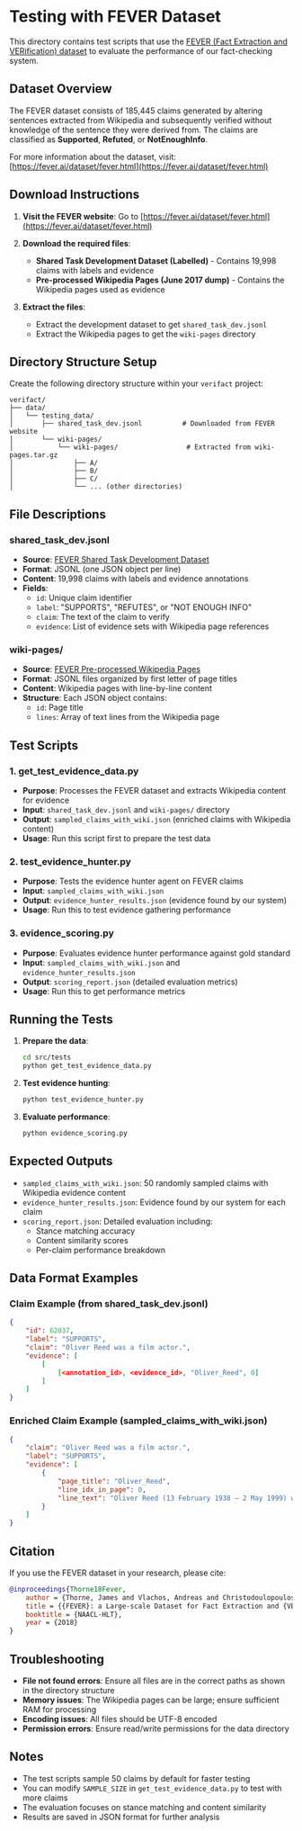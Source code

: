 # Testing with FEVER Dataset

This directory contains test scripts that use the [FEVER (Fact Extraction and VERification) dataset](https://fever.ai/dataset/fever.html) to evaluate the performance of our fact-checking system.

## Dataset Overview

The FEVER dataset consists of 185,445 claims generated by altering sentences extracted from Wikipedia and subsequently verified without knowledge of the sentence they were derived from. The claims are classified as **Supported**, **Refuted**, or **NotEnoughInfo**.

For more information about the dataset, visit: [https://fever.ai/dataset/fever.html](https://fever.ai/dataset/fever.html)

## Download Instructions

1. **Visit the FEVER website**: Go to [https://fever.ai/dataset/fever.html](https://fever.ai/dataset/fever.html)

2. **Download the required files**:
   - **Shared Task Development Dataset (Labelled)** - Contains 19,998 claims with labels and evidence
   - **Pre-processed Wikipedia Pages (June 2017 dump)** - Contains the Wikipedia pages used as evidence

3. **Extract the files**:
   - Extract the development dataset to get `shared_task_dev.jsonl`
   - Extract the Wikipedia pages to get the `wiki-pages` directory

## Directory Structure Setup

Create the following directory structure within your `verifact` project:

```
verifact/
├── data/
│   └── testing_data/
│       ├── shared_task_dev.jsonl          # Downloaded from FEVER website
│       └── wiki-pages/
│           └── wiki-pages/                 # Extracted from wiki-pages.tar.gz
│               ├── A/
│               ├── B/
│               ├── C/
│               └── ... (other directories)
```

## File Descriptions

### shared_task_dev.jsonl
- **Source**: [FEVER Shared Task Development Dataset](https://fever.ai/dataset/fever.html)
- **Format**: JSONL (one JSON object per line)
- **Content**: 19,998 claims with labels and evidence annotations
- **Fields**:
  - `id`: Unique claim identifier
  - `label`: "SUPPORTS", "REFUTES", or "NOT ENOUGH INFO"
  - `claim`: The text of the claim to verify
  - `evidence`: List of evidence sets with Wikipedia page references

### wiki-pages/
- **Source**: [FEVER Pre-processed Wikipedia Pages](https://fever.ai/dataset/fever.html)
- **Format**: JSONL files organized by first letter of page titles
- **Content**: Wikipedia pages with line-by-line content
- **Structure**: Each JSON object contains:
  - `id`: Page title
  - `lines`: Array of text lines from the Wikipedia page

## Test Scripts

### 1. get_test_evidence_data.py
- **Purpose**: Processes the FEVER dataset and extracts Wikipedia content for evidence
- **Input**: `shared_task_dev.jsonl` and `wiki-pages/` directory
- **Output**: `sampled_claims_with_wiki.json` (enriched claims with Wikipedia content)
- **Usage**: Run this script first to prepare the test data

### 2. test_evidence_hunter.py
- **Purpose**: Tests the evidence hunter agent on FEVER claims
- **Input**: `sampled_claims_with_wiki.json`
- **Output**: `evidence_hunter_results.json` (evidence found by our system)
- **Usage**: Run this to test evidence gathering performance

### 3. evidence_scoring.py
- **Purpose**: Evaluates evidence hunter performance against gold standard
- **Input**: `sampled_claims_with_wiki.json` and `evidence_hunter_results.json`
- **Output**: `scoring_report.json` (detailed evaluation metrics)
- **Usage**: Run this to get performance metrics

## Running the Tests

1. **Prepare the data**:
   ```bash
   cd src/tests
   python get_test_evidence_data.py
   ```

2. **Test evidence hunting**:
   ```bash
   python test_evidence_hunter.py
   ```

3. **Evaluate performance**:
   ```bash
   python evidence_scoring.py
   ```

## Expected Outputs

- `sampled_claims_with_wiki.json`: 50 randomly sampled claims with Wikipedia evidence content
- `evidence_hunter_results.json`: Evidence found by our system for each claim
- `scoring_report.json`: Detailed evaluation including:
  - Stance matching accuracy
  - Content similarity scores
  - Per-claim performance breakdown

## Data Format Examples

### Claim Example (from shared_task_dev.jsonl)
```json
{
    "id": 62037,
    "label": "SUPPORTS",
    "claim": "Oliver Reed was a film actor.",
    "evidence": [
        [
            [<annotation_id>, <evidence_id>, "Oliver_Reed", 0]
        ]
    ]
}
```

### Enriched Claim Example (sampled_claims_with_wiki.json)
```json
{
    "claim": "Oliver Reed was a film actor.",
    "label": "SUPPORTS",
    "evidence": [
        {
            "page_title": "Oliver_Reed",
            "line_idx_in_page": 0,
            "line_text": "Oliver Reed (13 February 1938 – 2 May 1999) was an English actor."
        }
    ]
}
```

## Citation

If you use the FEVER dataset in your research, please cite:

```bibtex
@inproceedings{Thorne18Fever,
    author = {Thorne, James and Vlachos, Andreas and Christodoulopoulos, Christos and Mittal, Arpit},
    title = {{FEVER}: a Large-scale Dataset for Fact Extraction and {VERification}},
    booktitle = {NAACL-HLT},
    year = {2018}
}
```

## Troubleshooting

- **File not found errors**: Ensure all files are in the correct paths as shown in the directory structure
- **Memory issues**: The Wikipedia pages can be large; ensure sufficient RAM for processing
- **Encoding issues**: All files should be UTF-8 encoded
- **Permission errors**: Ensure read/write permissions for the data directory

## Notes

- The test scripts sample 50 claims by default for faster testing
- You can modify `SAMPLE_SIZE` in `get_test_evidence_data.py` to test with more claims
- The evaluation focuses on stance matching and content similarity
- Results are saved in JSON format for further analysis 